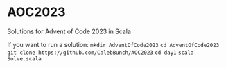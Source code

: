 # AOC2023
Solutions for Advent of Code 2023 in Scala

If you want to run a solution:
```mkdir AdventOfCode2023```
```cd AdventOfCode2023```
```git clone https://github.com/CalebBunch/AOC2023```
```cd day1```
```scala Solve.scala```
